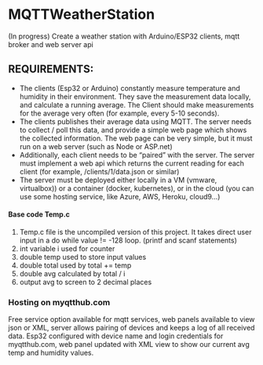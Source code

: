 # MQTTWeatherStation
(In progress) Create a weather station with Arduino/ESP32 clients, mqtt broker and web server api

## REQUIREMENTS:
* The clients (Esp32 or Arduino) constantly measure temperature and humidity in their environment.  They save the measurement data locally, and calculate a running average. The Client should make measurements for the average very often (for example, every 5-10 seconds).
* The clients publishes their average data using MQTT. The server needs to collect / poll this data, and provide a simple web page which shows the collected information.  The web page can be very simple, but it must run on a web server (such as Node or ASP.net)
* Additionally, each client needs to be “paired” with the server. The server must implement a web api which returns the current reading for each client (for example, /clients/1/data.json or similar)
* The server must be deployed either locally in a VM (vmware, virtualbox)) or a container (docker, kubernetes), or in the cloud (you can use some hosting service, like Azure, AWS, Heroku, cloud9…)

#### Base code Temp.c
1. Temp.c file is the uncompiled version of this project.  It takes direct user input in a do while value != -128 loop.  (printf and scanf statements)
1. int variable i used for counter
1. double temp used to store input values
1. double total used by total += temp
1. double avg calculated by total / i
1. output avg to screen to 2 decimal places

### Hosting on myqtthub.com
Free service option available for mqtt services, web panels available to view json or XML, server allows pairing of devices and keeps a log of all received data.
Esp32 configured with device name and login credentials for myqtthub.com, web panel updated with XML view to show our current avg temp and humidity values.
